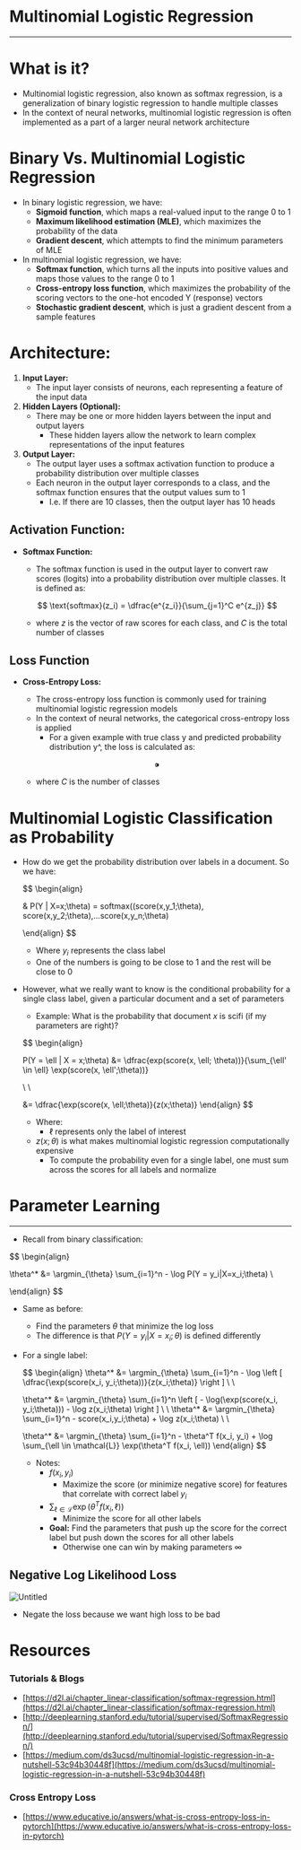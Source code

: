 # Multinomial Logistic Regression

---

# What is it?

- Multinomial logistic regression, also known as softmax regression, is a generalization of binary logistic regression to handle multiple classes
- In the context of neural networks, multinomial logistic regression is often implemented as a part of a larger neural network architecture

# Binary Vs. Multinomial Logistic Regression

- In binary logistic regression, we have:
    - **Sigmoid function**, which maps a real-valued input to the range 0 to 1
    - **Maximum likelihood estimation (MLE)**, which maximizes the probability of the data
    - **Gradient descent**, which attempts to find the minimum parameters of MLE
- In multinomial logistic regression, we have:
    - **Softmax function**, which turns all the inputs into positive values and maps those values to the range 0 to 1
    - **Cross-entropy loss function**, which maximizes the probability of the scoring vectors to the one-hot encoded Y (response) vectors
    - **Stochastic gradient descent**, which is just a gradient descent from a sample features

# Architecture:

1. **Input Layer:**
    - The input layer consists of neurons, each representing a feature of the input data
2. **Hidden Layers (Optional):**
    - There may be one or more hidden layers between the input and output layers
        - These hidden layers allow the network to learn complex representations of the input features
3. **Output Layer:**
    - The output layer uses a softmax activation function to produce a probability distribution over multiple classes
    - Each neuron in the output layer corresponds to a class, and the softmax function ensures that the output values sum to 1
        - I.e. If there are 10 classes, then the output layer has 10 heads

## Activation Function:

- **Softmax Function:**
    - The softmax function is used in the output layer to convert raw scores (logits) into a probability distribution over multiple classes. It is defined as:
    
    $$
    \text{softmax}(z_i) = \dfrac{e^{z_i}}{\sum_{j=1}^C e^{z_j}} 
    $$
    
    - where $z$ is the vector of raw scores for each class, and $C$ is the total number of classes

## Loss Function

- **Cross-Entropy Loss:**
    - The cross-entropy loss function is commonly used for training multinomial logistic regression models
    - In the context of neural networks, the categorical cross-entropy loss is applied
        - For a given example with true class y and predicted probability distribution y^, the loss is calculated as:
    
    $$
    ⁍
    $$
    
    - where $C$ is the number of classes

# Multinomial Logistic Classification as Probability

- How do we get the probability distribution over labels in a document. So we have:
    
    $$
    \begin{align}
    
    & P(Y | X=x;\theta) = softmax((score(x,y_1;\theta), score(x,y_2;\theta),...score(x,y_n;\theta)
    
    \end{align}
    $$
    
    - Where $y_i$ represents the class label
    - One of the numbers is going to be close to 1 and the rest will be close to 0
- However, what we really want to know is the conditional probability for a single class label, given a particular document and a set of parameters
    - Example: What is the probability that document $x$ is scifi (if my parameters are right)?
    
    $$
    \begin{align}
    
    P(Y = \ell | X = x;\theta) &= \dfrac{exp(score(x, \ell; \theta))}{\sum_{\ell' \in \ell} \exp(score(x, \ell';\theta))} 
    
    \\
    \\
    
    &= \dfrac{\exp(score(x, \ell;\theta)}{z(x;\theta)}
    \end{align}
    $$
    
    - Where:
        - $\ell$ represents only the label of interest
    - $z(x;\theta)$ is what makes multinomial logistic regression computationally expensive
        - To compute the probability even for a single label, one must sum across the scores for all labels and normalize

# Parameter Learning

---

- Recall from binary classification:

$$
\begin{align}

\theta^* &= \argmin_{\theta} \sum_{i=1}^n - \log P(Y = y_i|X=x_i;\theta)
\\

\end{align}
$$

- Same as before:
    - Find the parameters $\theta$ that minimize the log loss
    - The difference is that $P(Y=y_i|X=x_i;\theta)$ is defined differently
- For a single label:
    
    $$
    \begin{align}
    \theta^* &= \argmin_{\theta} \sum_{i=1}^n - \log \left [ \dfrac{\exp(score(x_i, y_i;\theta))}{z(x_i;\theta)} \right ]
    \\
    \\
    
    \theta^* &= \argmin_{\theta} \sum_{i=1}^n \left [ - \log(\exp(score(x_i, y_i;\theta))) - \log z(x_i;\theta) \right ]
    \\
    \\
    \theta^* &= \argmin_{\theta} \sum_{i=1}^n - score(x_i,y_i;\theta) + \log z(x_i;\theta)
    \\
    \\
    
    \theta^* &= \argmin_{\theta} \sum_{i=1}^n - \theta^T f(x_i, y_i) + \log \sum_{\ell \in \mathcal{L}} \exp(\theta^T f(x_i, \ell))
    \end{align}
    $$
    
    - Notes:
        - $f(x_i, y_i)$
            - Maximize the score (or minimize negative score) for features that correlate with correct label $y_i$
        - $\sum_{\ell \in \mathcal{L}} \exp(\theta^T f(x_i, \ell))$
            - Minimize the score for all other labels
        - **Goal:** Find the parameters that push up the score for the correct label but push down the scores for all other labels
            - Otherwise one can win by making parameters $\infty$

## Negative Log Likelihood Loss

![Untitled](Multinomial%20Logistic%20Regression%20f3ffd493ae5743c9b222e9c57e1c281b/Untitled.png)

- Negate the loss because we want high loss to be bad

# Resources

### Tutorials & Blogs

- [https://d2l.ai/chapter_linear-classification/softmax-regression.html](https://d2l.ai/chapter_linear-classification/softmax-regression.html)
- [http://deeplearning.stanford.edu/tutorial/supervised/SoftmaxRegression/](http://deeplearning.stanford.edu/tutorial/supervised/SoftmaxRegression/)
- [https://medium.com/ds3ucsd/multinomial-logistic-regression-in-a-nutshell-53c94b30448f](https://medium.com/ds3ucsd/multinomial-logistic-regression-in-a-nutshell-53c94b30448f)

### Cross Entropy Loss

- [https://www.educative.io/answers/what-is-cross-entropy-loss-in-pytorch](https://www.educative.io/answers/what-is-cross-entropy-loss-in-pytorch)
